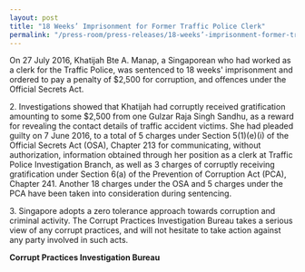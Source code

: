 ```yaml
---
layout: post
title: "18 Weeks’ Imprisonment for Former Traffic Police Clerk"
permalink: "/press-room/press-releases/18-weeks’-imprisonment-former-traffic-police-clerk"
---
```

On 27 July 2016, Khatijah Bte A. Manap, a Singaporean who had worked as a clerk for the Traffic Police, was sentenced to 18 weeks' imprisonment and ordered to pay a penalty of $2,500 for corruption, and offences under the Official Secrets Act.

2\.          Investigations showed that Khatijah had corruptly received gratification amounting to some $2,500 from one Gulzar Raja Singh Sandhu, as a reward for revealing the contact details of traffic accident victims. She had pleaded guilty on 7 June 2016, to a total of 5 charges under Section 5(1)(e)(i) of the Official Secrets Act (OSA), Chapter 213 for communicating, without authorization, information obtained through her position as a clerk at Traffic Police Investigation Branch, as well as 3 charges of corruptly receiving gratification under Section 6(a) of the Prevention of Corruption Act (PCA), Chapter 241. Another 18 charges under the OSA and 5 charges under the PCA have been taken into consideration during sentencing.

3\.          Singapore adopts a zero tolerance approach towards corruption and criminal activity. The Corrupt Practices Investigation Bureau takes a serious view of any corrupt practices, and will not hesitate to take action against any party involved in such acts.

**Corrupt Practices Investigation Bureau**
